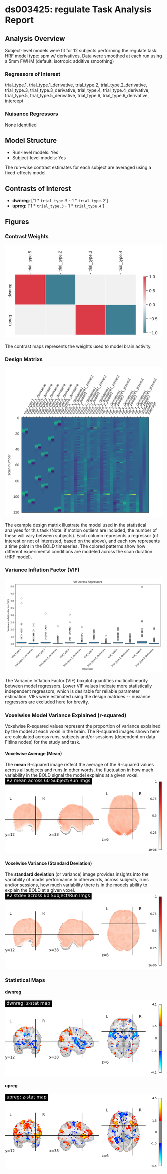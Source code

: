 # ds003425: regulate Task Analysis Report
## Analysis Overview
Subject-level models were fit for 12 subjects performing the regulate task.
HRF model type: spm w/ derivatives. Data were smoothed at each run using a 5mm FWHM (default: isotropic additive smoothing)
### Regressors of Interest
trial_type.1, trial_type.1_derivative, trial_type.2, trial_type.2_derivative, trial_type.3, trial_type.3_derivative, trial_type.4, trial_type.4_derivative, trial_type.5, trial_type.5_derivative, trial_type.6, trial_type.6_derivative, intercept
### Nuisance Regressors
None identified
## Model Structure
- Run-level models: Yes
- Subject-level models: Yes

The run-wise contrast estimates for each subject are averaged using a fixed-effects model.
## Contrasts of Interest
- **dwnreg**: ['1 * `trial_type.5` - 1 * `trial_type.2`']
- **upreg**: ['1 * `trial_type.3` - 1 * `trial_type.4`']

## Figures

### Contrast Weights
![Contrast Weight](./imgs/ds003425_task-regulate_contrast-matrix.svg)

The contrast maps represents the weights used to model brain activity.

### Design Matrixs
![Design Matrix](./imgs/ds003425_task-regulate_design-matrix.svg)

The example design matrix illustrate the model used in the statistical analyses for this task (Note: if motion outliers are included, the number of these will vary between subjects). Each column represents a regressor (of interest or not of interested, based on the above), and each row represents a time point in the BOLD timeseries. The colored patterns show how different experimental conditions are modeled across the scan duration (HRF model).

### Variance Inflation Factor (VIF)
![VIF Distribution](./imgs/ds003425_task-regulate_vif-boxplot.png)

The Variance Inflation Factor (VIF) boxplot quantifies multicollinearity between model regressors. Lower VIF values indicate more statistically independent regressors, which is desirable for reliable parameter estimation. VIFs were estimated using the design matrices -- nusiance regressors are excluded here for brevity.

### Voxelwise Model Variance Explained (r-squared)
Voxelwise R-squared values represent the proportion of variance explained by the model at each voxel in the brain. The R-squared images shown here are calculated across runs, subjects and/or sessions (dependent on data Fitlins nodes) for the study and task.

#### Voxelwise Average (Mean)
The **mean** R-squared image reflect the average of the R-squared values across all subjects and runs.In other words, the fluctuation in how much variability in the BOLD signal the model explains at a given voxel.
![R Square](./imgs/ds003425_task-regulate_rsquare-mean.png)

#### Voxelwise Variance (Standard Deviation)
The **standard deviation** (or variance) image provides insights into the variability of model performance.In otherwords, across subjects, runs and/or sessions, how much variability there is in the models ability to explain the BOLD at a given voxel.
![R Square](./imgs/ds003425_task-regulate_rsquare-std.png)

### Statistical Maps

#### dwnreg
![dwnreg Map](./imgs/ds003425_task-regulate_contrast-dwnreg_map.png)

#### upreg
![upreg Map](./imgs/ds003425_task-regulate_contrast-upreg_map.png)

